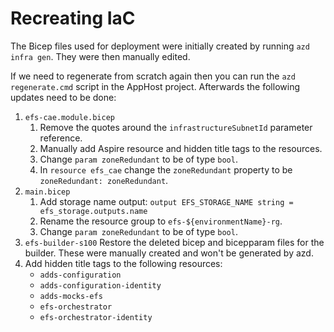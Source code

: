# Recreating IaC

The Bicep files used for deployment were initially created by running `azd infra gen`. They were then manually edited.

If we need to regenerate from scratch again then you can run the `azd regenerate.cmd` script in the AppHost project. Afterwards the following updates need to be done:

1. `efs-cae.module.bicep`
    1. Remove the quotes around the `infrastructureSubnetId` parameter reference.
    2. Manually add Aspire resource and hidden title tags to the resources.
    3. Change ```param zoneRedundant``` to be of type ```bool```.
    4. In ```resource efs_cae``` change the ```zoneRedundant``` property to be ```zoneRedundant: zoneRedundant```.
3. `main.bicep`
   1. Add storage name output: ```output EFS_STORAGE_NAME string = efs_storage.outputs.name```
   2. Rename the resource group to ```efs-${environmentName}-rg```.
   3. Change ```param zoneRedundant``` to be of type ```bool```.
4. `efs-builder-s100` Restore the deleted bicep and bicepparam files for the builder. These were manually created and won't be generated by azd.
5. Add hidden title tags to the following resources:
   - `adds-configuration`
   - `adds-configuration-identity`
   - `adds-mocks-efs`
   - `efs-orchestrator`
   - `efs-orchestrator-identity`
